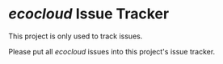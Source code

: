 _ecocloud_ Issue Tracker
========================

This project is only used to track issues.

Please put all _ecocloud_ issues into this project's issue tracker.